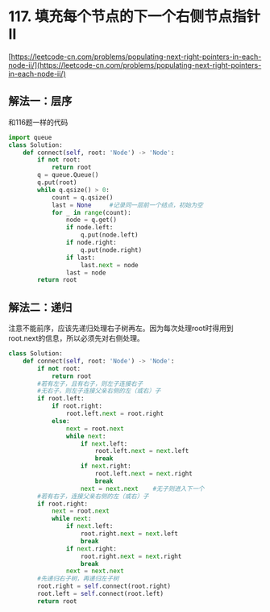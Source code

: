 # 117. 填充每个节点的下一个右侧节点指针 II

[https://leetcode-cn.com/problems/populating-next-right-pointers-in-each-node-ii/](https://leetcode-cn.com/problems/populating-next-right-pointers-in-each-node-ii/)

## 解法一：层序

和116题一样的代码

```python
import queue
class Solution:
    def connect(self, root: 'Node') -> 'Node':
        if not root:
            return root
        q = queue.Queue()
        q.put(root)
        while q.qsize() > 0:
            count = q.qsize()
            last = None     #记录同一层前一个结点，初始为空
            for _ in range(count):
                node = q.get()
                if node.left:
                    q.put(node.left)
                if node.right:
                    q.put(node.right)
                if last:
                    last.next = node
                last = node
        return root
```

## 解法二：递归

注意不能前序，应该先递归处理右子树再左。因为每次处理root时得用到root.next的信息，所以必须先对右侧处理。

```python
class Solution:
    def connect(self, root: 'Node') -> 'Node':
        if not root:
            return root
        #若有左子，且有右子，则左子连接右子
      	#无右子，则左子连接父亲右侧的左（或右）子
        if root.left:
            if root.right:
                root.left.next = root.right
            else:
                next = root.next
                while next:
                    if next.left:
                        root.left.next = next.left
                        break
                    if next.right:
                        root.left.next = next.right
                        break
                    next = next.next    #无子则进入下一个
        #若有右子，连接父亲右侧的左（或右）子
        if root.right:
            next = root.next
            while next:
                if next.left:
                    root.right.next = next.left
                    break
                if next.right:
                    root.right.next = next.right
                    break
                next = next.next
        #先递归右子树，再递归左子树   
        root.right = self.connect(root.right)
        root.left = self.connect(root.left)
        return root
```

